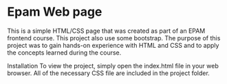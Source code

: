 # Epam Web page
This is a simple HTML/CSS page that was created as part of an EPAM frontend course. This project also use some bootstrap. The purpose of this project was to gain hands-on experience with HTML and CSS and to apply the concepts learned during the course.

Installation To view the project, simply open the index.html file in your web browser. All of the necessary CSS file are included in the project folder.

